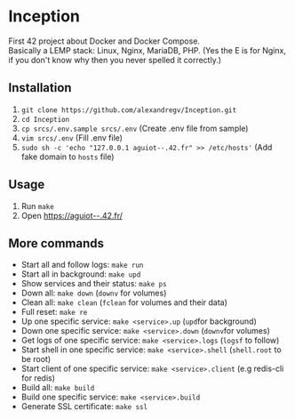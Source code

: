 # Inception

First 42 project about Docker and Docker Compose.  
Basically a LEMP stack: Linux, Nginx, MariaDB, PHP. (Yes the E is for Nginx, if you don't know why then you never spelled it correctly.)  

## Installation

1. `git clone https://github.com/alexandregv/Inception.git`
2. `cd Inception`
3. `cp srcs/.env.sample srcs/.env` (Create .env file from sample)
4. `vim srcs/.env` (Fill .env file)
5. `sudo sh -c 'echo "127.0.0.1 aguiot--.42.fr" >> /etc/hosts'` (Add fake domain to `hosts` file)

## Usage

1. Run `make`
3. Open [https://aguiot--.42.fr/](https://aguiot--.42.fr/)

## More commands

* Start all and follow logs: `make run`
* Start all in background: `make upd`
* Show services and their status: `make ps`
* Down all: `make down` (`downv` for volumes)
* Clean all: `make clean` (`fclean` for volumes and their data)
* Full reset: `make re`
* Up one specific service: `make <service>.up` (`upd`for background)
* Down one specific service: `make <service>.down` (`downv`for volumes)
* Get logs of one specific service: `make <service>.logs` (`logsf` to follow)
* Start shell in one specific service: `make <service>.shell` (`shell.root` to be root)
* Start client of one specific service: `make <service>.client` (e.g redis-cli for redis)
* Build all: `make build`
* Build one specific service: `make <service>.build`
* Generate SSL certificate: `make ssl`
